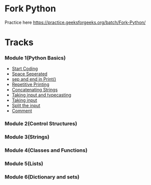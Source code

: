 # Fork Python

Practice here https://practice.geeksforgeeks.org/batch/Fork-Python/
# Tracks
### Module 1(Python Basics)
* [Start Coding](https://github.com/rutujar/practice/blob/master/Fork%20Python/Tracks/Module%201%20(Python%20Basics)/python-io/1_Start_Coding_Python.py)
* [Space Seperated](https://github.com/rutujar/practice/blob/master/Fork%20Python/Tracks/Module%201%20(Python%20Basics)/python-io/2_Space_Seperated_Python.py)
* [sep and end in Print()](https://github.com/rutujar/practice/blob/master/Fork%20Python/Tracks/Module%201%20(Python%20Basics)/python-io/3_sep_and_end_in_Print().py)
* [Repetitive Printing](https://github.com/rutujar/practice/blob/master/Fork%20Python/Tracks/Module%201%20(Python%20Basics)/python-io/4_Repetitive_Printing_Python.py)
* [Concatenating Strings](https://github.com/rutujar/practice/blob/master/Fork%20Python/Tracks/Module%201%20(Python%20Basics)/python-io/5_Concatenating_Strings_Python.py)
* [Taking input and typecasting](https://github.com/rutujar/practice/blob/master/Fork%20Python/Tracks/Module%201%20(Python%20Basics)/python-io/6_Taking_input_and_typecasting_Python.py)
* [Taking input](https://github.com/rutujar/practice/blob/master/Fork%20Python/Tracks/Module%201%20(Python%20Basics)/python-io/7_Taking_input_Python.py)
* [Split the input](https://github.com/rutujar/practice/blob/master/Fork%20Python/Tracks/Module%201%20(Python%20Basics)/python-io/8_Split_the_input_Python.py)
* [Comment](https://github.com/rutujar/practice/blob/master/Fork%20Python/Tracks/Module%201%20(Python%20Basics)/python-io/9_Comment_in_Python.py)
### Module 2(Control Structures)

### Module 3(Strings)

### Module 4(Classes and Functions)

### Module 5(Lists)

### Module 6(Dictionary and sets)

